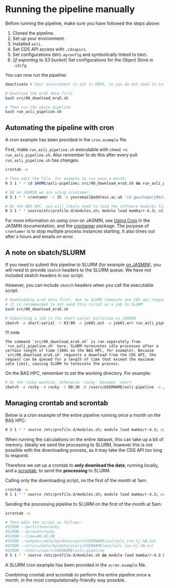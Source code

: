 # Running the pipeline manually
Before running the pipeline, make sure you have followed the steps above:

   1. Cloned the pipeline.
   2. Set up your environment.
   3. Installed `asli`.
   4. Set CDS API access with `.cdsapirc`.
   5. Set configurations `ENVS.myconfig` and symbolically linked to `ENVS`.
   6. (_if exporting to S3 bucket_) Set configurations for the Object Store in `.s3cfg`.

You can now run the pipeline:
```bash
deactivate # Your environment is set in ENVS, so you do not need to call it

# Download the era5 data first
bash src/00_download_era5.sh

# Then run the whole pipeline
bash run_asli_pipeline.sh
```

## Automating the pipeline with cron
A cron example has been provided in the `cron.example` file.

First, make `run_asli_pipeline.sh` executable with `chmod +x run_asli_pipeline.sh`. Also remember to do this after every pull `run_asli_pipeline.sh` has changes.


```bash
crontab -e

# Then edit the file, for example to run once a month:
0 3 1 * * cd $HOME/asli-pipeline; src/00_download_era5.sh && run_asli_pipeline.sh; deactivate

# OR on JASMIN we are using crontamer:
0 3 1 * * crontamer -t 2h -e youremail@address.ac.uk 'cd gws/nopw/j04/dit/users/USERNAME/asli-pipeline; src/00_download_era5 && run_asli_pipeline.sh; deactivate'

# On the BAS HPC, you will likely need to load the software modules first as well:
0 3 1 * * source/etc/profile.d/modules.sh; module load mamba/r-4.3; cd $HOME/asli-pipeline; src/00_download_era5.sh && run_asli_pipeline.sh; deactivate
```
For more information on using cron on JASMIN, see [Using Cron](https://help.jasmin.ac.uk/docs/workflow-management/using-cron/) in the JASMIN documentation, and the [crontamer](https://github.com/cedadev/crontamer) package. The purpose of `crontamer` is to stop multiple process instances starting. It also times out after x hours and emails on error.

## A note on sbatch/SLURM
If you need to submit this pipeline to SLURM (for example [on JASMIN](https://help.jasmin.ac.uk/docs/batch-computing/how-to-submit-a-job/)), you will need to provide `sbatch` headers to the SLURM queue. We have not included sbatch headers in our script.

However, you can include `sbatch` headers when you call the executable script: 

```bash
# Downloading era5 data first, due to SLURM timeouts and CDS api response time
# it is recommended to not send this script as a job to SLURM
bash src/00_download_era5.sh

# Submitting a job to the short-serial partition on JASMIN
sbatch -p short-serial -t 03:00 -o job01.out -e job01.err run_asli_pipeline.sh`
```

!!! note

    The command `src/00_download_era5.sh` is ran separately from `run_asli_pipeline.sh` here. SLURM terminates idle processes after a certain length of time (300s on the BAS HPC, for example). Because `src/00_download_era5.sh` requests a download from the CDS API, the request can be queued for a length of time that exceed the maximum idle limit, causing SLURM to terminate the process.

On the BAS HPC, remember to set the working directory. For example:

```bash
# On the rocky machine, otherwise 'rocky' becomes 'short'
sbatch -p rocky -A rocky -t 00:30 -D /users/USERNAME/asli-pipeline -o /data/hpcdata/users/USERNAME/out/asli_run.%j.%N.out -e /data/hpcdata/users/USERNAME/out/asli_run.%j.%N.err run_asli_pipeline.sh
```

## Managing crontab and scrontab
Below is a cron example of the entire pipeline running once a month on the BAS HPC:

```bash
0 3 1 * * source /etc/profile.d/modules.sh; module load mamba/r-4.3; cd $HOME/asli-pipeline; src/00_download_era5.sh && run_asli_pipeline.sh; deactivate
```

When running the calculations on the entire dataset, this can take up a bit of memory. Ideally we send the processing to SLURM, however this is not possible with the downloading process, as it may take the CDS API too long to respond.

Therefore we set up a crontab to **only download the data**, running locally, and a [scrontab](https://slurm.schedmd.com/scrontab.html), to send the **processing** to SLURM.

Calling only the downloading script, on the first of the month at 1am:

```bash
crontab -e
0 1 1 * * source /etc/profile.d/modules.sh; module load mamba/r-4.3; cd /users/thozwa/asli-pipeline; src/00_download_era5.sh
```
Sending the processing pipeline to SLURM on the first of the month at 5am:

```bash
scrontab -e

# Then edit the script as follows:
#SCRON --partition=rocky
#SCRON --account=rocky
#SCRON --time=00:45:00
#SCRON --output=/data/hpcdata/users/USERNAME/out/asli_run.%j.%N.out
#SCRON --error=/data/hpcdata/users/USERNAME/out/asli_run.%j.%N.err
#SCRON --chdir=/users/USERNAME/asli-pipeline
0 5 1 * * source /etc/profile.d/modules.sh && module load mamba/r-4.3 && run_asli_pipeline.sh
```
A SLURM cron example has been provided in the `scron.example` file.

Combining crontab and scrontab to perform the entire pipeline once a month, in the most computationally-friendly way possible.
